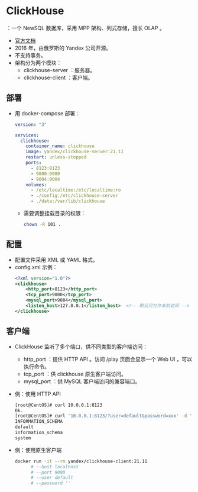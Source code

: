 # ClickHouse

：一个 NewSQL 数据库，采用 MPP 架构、列式存储，擅长 OLAP 。
- [官方文档](https://clickhouse.com/docs/)
- 2016 年，由俄罗斯的 Yandex 公司开源。
- 不支持事务。
- 架构分为两个模块：
  - clickhouse-server ：服务器。
  - clickhouse-client ：客户端。

## 部署

- 用 docker-compose 部署：
  ```yml
  version: "3"

  services:
    clickhouse:
      container_name: clickhouse
      image: yandex/clickhouse-server:21.11
      restart: unless-stopped
      ports:
        - 8123:8123
        - 9000:9000
        - 9004:9004
      volumes:
        - /etc/localtime:/etc/localtime:ro
        - ./config:/etc/clickhouse-server
        - ./data:/var/lib/clickhouse
  ```
  - 需要调整挂载目录的权限：
    ```sh
    chown -R 101 .
    ```

## 配置

- 配置文件采用 XML 或 YAML 格式。
- config.xml 示例：
  ```xml
  <?xml version="1.0"?>
  <clickhouse>
      <http_port>8123</http_port>
      <tcp_port>9000</tcp_port>
      <mysql_port>9004</mysql_port>
      <listen_host>127.0.0.1</listen_host>  <!-- 默认只允许本机访问 -->
  </clickhouse>
  ```
<!-- - users.xml 示例：
  - 默认用户名为 default ，默认密码为空。 -->


## 客户端

- ClickHouse 监听了多个端口，供不同类型的客户端访问：
  - http_port ：提供 HTTP API 。访问 /play 页面会显示一个 Web UI ，可以执行命令。
  - tcp_port ：供 clickhouse 原生客户端访问。
  - mysql_port ：供 MySQL 客户端访问的兼容端口。

- 例：使用 HTTP API
  ```sh
  [root@CentOS]# curl 10.0.0.1:8123
  Ok.
  [root@CentOS]# curl '10.0.0.1:8123/?user=default&password=xxx' -d 'show databases'
  INFORMATION_SCHEMA
  default
  information_schema
  system
  ```

- 例：使用原生客户端
  ```sh
  docker run -it --rm yandex/clickhouse-client:21.11
        # --host localhost
        # --port 9000
        # --user default
        # --password ''
  ```
